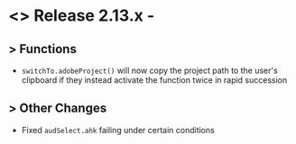 # <> Release 2.13.x - 

## > Functions
- `switchTo.adobeProject()` will now copy the project path to the user's clipboard if they instead activate the function twice in rapid succession

## > Other Changes
- Fixed `audSelect.ahk` failing under certain conditions